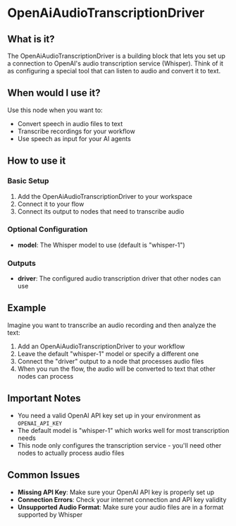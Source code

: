 # OpenAiAudioTranscriptionDriver

## What is it?

The OpenAiAudioTranscriptionDriver is a building block that lets you set up a connection to OpenAI's audio transcription service (Whisper). Think of it as configuring a special tool that can listen to audio and convert it to text.

## When would I use it?

Use this node when you want to:

- Convert speech in audio files to text
- Transcribe recordings for your workflow
- Use speech as input for your AI agents

## How to use it

### Basic Setup

1. Add the OpenAiAudioTranscriptionDriver to your workspace
1. Connect it to your flow
1. Connect its output to nodes that need to transcribe audio

### Optional Configuration

- **model**: The Whisper model to use (default is "whisper-1")

### Outputs

- **driver**: The configured audio transcription driver that other nodes can use

## Example

Imagine you want to transcribe an audio recording and then analyze the text:

1. Add an OpenAiAudioTranscriptionDriver to your workflow
1. Leave the default "whisper-1" model or specify a different one
1. Connect the "driver" output to a node that processes audio files
1. When you run the flow, the audio will be converted to text that other nodes can process

## Important Notes

- You need a valid OpenAI API key set up in your environment as `OPENAI_API_KEY`
- The default model is "whisper-1" which works well for most transcription needs
- This node only configures the transcription service - you'll need other nodes to actually process audio files

## Common Issues

- **Missing API Key**: Make sure your OpenAI API key is properly set up
- **Connection Errors**: Check your internet connection and API key validity
- **Unsupported Audio Format**: Make sure your audio files are in a format supported by Whisper
